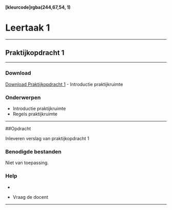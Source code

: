 #### [kleurcode]rgba(244,67,54, 1)

# Leertaak 1

---
## Praktijkopdracht 1
---

### Download

[Download Praktijkopdracht 1](https://elo.kw1c.nl/CMS/Studie/811%20ICT-Academie/811%20VakkenInhoud/%5BB.11%20HARa%5D%20Hardware%20AO/25187%20%C2%A0%20Applicatie-%20en%20mediaontwikkelaar/Periode%2001/Productie/02.%20Opdrachten/Leertaak%2001%20Introductie%20Praktijk/Introductie%20Praktijk.docx) - Introductie praktijkruimte

### Onderwerpen
* Introductie praktijkruimte
* Regels praktijkruimte

-----

##Opdracht

Inleveren verslag van praktijkopdracht 1

### Benodigde bestanden
Niet van toepassing.

### Help
- 

- Vraag de docent

---
